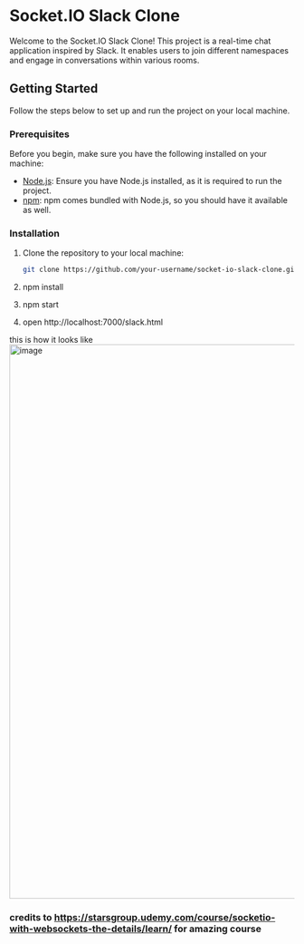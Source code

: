 # Socket.IO Slack Clone

Welcome to the Socket.IO Slack Clone! This project is a real-time chat application inspired by Slack. It enables users to join different namespaces and engage in conversations within various rooms.

## Getting Started

Follow the steps below to set up and run the project on your local machine.

### Prerequisites

Before you begin, make sure you have the following installed on your machine:

- [Node.js](https://nodejs.org/): Ensure you have Node.js installed, as it is required to run the project.
- [npm](https://www.npmjs.com/): npm comes bundled with Node.js, so you should have it available as well.

### Installation

1. Clone the repository to your local machine:

   ```sh
   git clone https://github.com/your-username/socket-io-slack-clone.git

2. npm install

3. npm start

4. open http://localhost:7000/slack.html

this is how it looks like 
<img width="978" alt="image" src="https://github.com/Gujejiani/socketio-slack/assets/67228459/1616c7fe-6b00-4efb-b5fa-ae6a24e15c0f">

### credits to https://starsgroup.udemy.com/course/socketio-with-websockets-the-details/learn/ for amazing course
